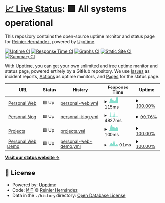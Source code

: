 # [📈 Live Status](https://ragnarok22.github.io/upptime): <!--live status--> **🟩 All systems operational**

This repository contains the open-source uptime monitor and status page for [Reinier Hernández](https://blog.ragnarok22.dev), powered by [Upptime](https://github.com/upptime/upptime).

[![Uptime CI](https://github.com/ragnarok22/upptime/workflows/Uptime%20CI/badge.svg)](https://github.com/ragnarok22/upptime/actions?query=workflow%3A%22Uptime+CI%22)
[![Response Time CI](https://github.com/ragnarok22/upptime/workflows/Response%20Time%20CI/badge.svg)](https://github.com/ragnarok22/upptime/actions?query=workflow%3A%22Response+Time+CI%22)
[![Graphs CI](https://github.com/ragnarok22/upptime/workflows/Graphs%20CI/badge.svg)](https://github.com/ragnarok22/upptime/actions?query=workflow%3A%22Graphs+CI%22)
[![Static Site CI](https://github.com/ragnarok22/upptime/workflows/Static%20Site%20CI/badge.svg)](https://github.com/ragnarok22/upptime/actions?query=workflow%3A%22Static+Site+CI%22)
[![Summary CI](https://github.com/ragnarok22/upptime/workflows/Summary%20CI/badge.svg)](https://github.com/ragnarok22/upptime/actions?query=workflow%3A%22Summary+CI%22)

With [Upptime](https://upptime.js.org), you can get your own unlimited and free uptime monitor and status page, powered entirely by a GitHub repository. We use [Issues](https://github.com/ragnarok22/upptime/issues) as incident reports, [Actions](https://github.com/ragnarok22/upptime/actions) as uptime monitors, and [Pages](https://ragnarok22.github.io/upptime) for the status page.

<!--start: status pages-->
<!-- This summary is generated by Upptime (https://github.com/upptime/upptime) -->
<!-- Do not edit this manually, your changes will be overwritten -->
<!-- prettier-ignore -->
| URL | Status | History | Response Time | Uptime |
| --- | ------ | ------- | ------------- | ------ |
| <img alt="" src="https://icons.duckduckgo.com/ip3/ragnarok22.dev.ico" height="13"> [Personal Web](https://ragnarok22.dev) | 🟩 Up | [personal-web.yml](https://github.com/ragnarok22/upptime/commits/HEAD/history/personal-web.yml) | <details><summary><img alt="Response time graph" src="./graphs/personal-web/response-time-week.png" height="20"> 115ms</summary><br><a href="https://upptime.ragnarok22.dev/history/personal-web"><img alt="Response time 151" src="https://img.shields.io/endpoint?url=https%3A%2F%2Fraw.githubusercontent.com%2Fragnarok22%2Fupptime%2FHEAD%2Fapi%2Fpersonal-web%2Fresponse-time.json"></a><br><a href="https://upptime.ragnarok22.dev/history/personal-web"><img alt="24-hour response time 92" src="https://img.shields.io/endpoint?url=https%3A%2F%2Fraw.githubusercontent.com%2Fragnarok22%2Fupptime%2FHEAD%2Fapi%2Fpersonal-web%2Fresponse-time-day.json"></a><br><a href="https://upptime.ragnarok22.dev/history/personal-web"><img alt="7-day response time 115" src="https://img.shields.io/endpoint?url=https%3A%2F%2Fraw.githubusercontent.com%2Fragnarok22%2Fupptime%2FHEAD%2Fapi%2Fpersonal-web%2Fresponse-time-week.json"></a><br><a href="https://upptime.ragnarok22.dev/history/personal-web"><img alt="30-day response time 129" src="https://img.shields.io/endpoint?url=https%3A%2F%2Fraw.githubusercontent.com%2Fragnarok22%2Fupptime%2FHEAD%2Fapi%2Fpersonal-web%2Fresponse-time-month.json"></a><br><a href="https://upptime.ragnarok22.dev/history/personal-web"><img alt="1-year response time 131" src="https://img.shields.io/endpoint?url=https%3A%2F%2Fraw.githubusercontent.com%2Fragnarok22%2Fupptime%2FHEAD%2Fapi%2Fpersonal-web%2Fresponse-time-year.json"></a></details> | <details><summary><a href="https://upptime.ragnarok22.dev/history/personal-web">100.00%</a></summary><a href="https://upptime.ragnarok22.dev/history/personal-web"><img alt="All-time uptime 99.97%" src="https://img.shields.io/endpoint?url=https%3A%2F%2Fraw.githubusercontent.com%2Fragnarok22%2Fupptime%2FHEAD%2Fapi%2Fpersonal-web%2Fuptime.json"></a><br><a href="https://upptime.ragnarok22.dev/history/personal-web"><img alt="24-hour uptime 100.00%" src="https://img.shields.io/endpoint?url=https%3A%2F%2Fraw.githubusercontent.com%2Fragnarok22%2Fupptime%2FHEAD%2Fapi%2Fpersonal-web%2Fuptime-day.json"></a><br><a href="https://upptime.ragnarok22.dev/history/personal-web"><img alt="7-day uptime 100.00%" src="https://img.shields.io/endpoint?url=https%3A%2F%2Fraw.githubusercontent.com%2Fragnarok22%2Fupptime%2FHEAD%2Fapi%2Fpersonal-web%2Fuptime-week.json"></a><br><a href="https://upptime.ragnarok22.dev/history/personal-web"><img alt="30-day uptime 100.00%" src="https://img.shields.io/endpoint?url=https%3A%2F%2Fraw.githubusercontent.com%2Fragnarok22%2Fupptime%2FHEAD%2Fapi%2Fpersonal-web%2Fuptime-month.json"></a><br><a href="https://upptime.ragnarok22.dev/history/personal-web"><img alt="1-year uptime 99.99%" src="https://img.shields.io/endpoint?url=https%3A%2F%2Fraw.githubusercontent.com%2Fragnarok22%2Fupptime%2FHEAD%2Fapi%2Fpersonal-web%2Fuptime-year.json"></a></details>
| <img alt="" src="https://icons.duckduckgo.com/ip3/blog.ragnarok22.dev.ico" height="13"> [Personal Blog](https://blog.ragnarok22.dev) | 🟩 Up | [personal-blog.yml](https://github.com/ragnarok22/upptime/commits/HEAD/history/personal-blog.yml) | <details><summary><img alt="Response time graph" src="./graphs/personal-blog/response-time-week.png" height="20"> 4827ms</summary><br><a href="https://upptime.ragnarok22.dev/history/personal-blog"><img alt="Response time 2188" src="https://img.shields.io/endpoint?url=https%3A%2F%2Fraw.githubusercontent.com%2Fragnarok22%2Fupptime%2FHEAD%2Fapi%2Fpersonal-blog%2Fresponse-time.json"></a><br><a href="https://upptime.ragnarok22.dev/history/personal-blog"><img alt="24-hour response time 685" src="https://img.shields.io/endpoint?url=https%3A%2F%2Fraw.githubusercontent.com%2Fragnarok22%2Fupptime%2FHEAD%2Fapi%2Fpersonal-blog%2Fresponse-time-day.json"></a><br><a href="https://upptime.ragnarok22.dev/history/personal-blog"><img alt="7-day response time 4827" src="https://img.shields.io/endpoint?url=https%3A%2F%2Fraw.githubusercontent.com%2Fragnarok22%2Fupptime%2FHEAD%2Fapi%2Fpersonal-blog%2Fresponse-time-week.json"></a><br><a href="https://upptime.ragnarok22.dev/history/personal-blog"><img alt="30-day response time 2181" src="https://img.shields.io/endpoint?url=https%3A%2F%2Fraw.githubusercontent.com%2Fragnarok22%2Fupptime%2FHEAD%2Fapi%2Fpersonal-blog%2Fresponse-time-month.json"></a><br><a href="https://upptime.ragnarok22.dev/history/personal-blog"><img alt="1-year response time 2385" src="https://img.shields.io/endpoint?url=https%3A%2F%2Fraw.githubusercontent.com%2Fragnarok22%2Fupptime%2FHEAD%2Fapi%2Fpersonal-blog%2Fresponse-time-year.json"></a></details> | <details><summary><a href="https://upptime.ragnarok22.dev/history/personal-blog">99.76%</a></summary><a href="https://upptime.ragnarok22.dev/history/personal-blog"><img alt="All-time uptime 99.89%" src="https://img.shields.io/endpoint?url=https%3A%2F%2Fraw.githubusercontent.com%2Fragnarok22%2Fupptime%2FHEAD%2Fapi%2Fpersonal-blog%2Fuptime.json"></a><br><a href="https://upptime.ragnarok22.dev/history/personal-blog"><img alt="24-hour uptime 100.00%" src="https://img.shields.io/endpoint?url=https%3A%2F%2Fraw.githubusercontent.com%2Fragnarok22%2Fupptime%2FHEAD%2Fapi%2Fpersonal-blog%2Fuptime-day.json"></a><br><a href="https://upptime.ragnarok22.dev/history/personal-blog"><img alt="7-day uptime 99.76%" src="https://img.shields.io/endpoint?url=https%3A%2F%2Fraw.githubusercontent.com%2Fragnarok22%2Fupptime%2FHEAD%2Fapi%2Fpersonal-blog%2Fuptime-week.json"></a><br><a href="https://upptime.ragnarok22.dev/history/personal-blog"><img alt="30-day uptime 99.76%" src="https://img.shields.io/endpoint?url=https%3A%2F%2Fraw.githubusercontent.com%2Fragnarok22%2Fupptime%2FHEAD%2Fapi%2Fpersonal-blog%2Fuptime-month.json"></a><br><a href="https://upptime.ragnarok22.dev/history/personal-blog"><img alt="1-year uptime 99.89%" src="https://img.shields.io/endpoint?url=https%3A%2F%2Fraw.githubusercontent.com%2Fragnarok22%2Fupptime%2FHEAD%2Fapi%2Fpersonal-blog%2Fuptime-year.json"></a></details>
| <img alt="" src="https://icons.duckduckgo.com/ip3/projects.ragnarok22.dev.ico" height="13"> [Projects](https://projects.ragnarok22.dev) | 🟩 Up | [projects.yml](https://github.com/ragnarok22/upptime/commits/HEAD/history/projects.yml) | <details><summary><img alt="Response time graph" src="./graphs/projects/response-time-week.png" height="20"> 100ms</summary><br><a href="https://upptime.ragnarok22.dev/history/projects"><img alt="Response time 185" src="https://img.shields.io/endpoint?url=https%3A%2F%2Fraw.githubusercontent.com%2Fragnarok22%2Fupptime%2FHEAD%2Fapi%2Fprojects%2Fresponse-time.json"></a><br><a href="https://upptime.ragnarok22.dev/history/projects"><img alt="24-hour response time 125" src="https://img.shields.io/endpoint?url=https%3A%2F%2Fraw.githubusercontent.com%2Fragnarok22%2Fupptime%2FHEAD%2Fapi%2Fprojects%2Fresponse-time-day.json"></a><br><a href="https://upptime.ragnarok22.dev/history/projects"><img alt="7-day response time 100" src="https://img.shields.io/endpoint?url=https%3A%2F%2Fraw.githubusercontent.com%2Fragnarok22%2Fupptime%2FHEAD%2Fapi%2Fprojects%2Fresponse-time-week.json"></a><br><a href="https://upptime.ragnarok22.dev/history/projects"><img alt="30-day response time 141" src="https://img.shields.io/endpoint?url=https%3A%2F%2Fraw.githubusercontent.com%2Fragnarok22%2Fupptime%2FHEAD%2Fapi%2Fprojects%2Fresponse-time-month.json"></a><br><a href="https://upptime.ragnarok22.dev/history/projects"><img alt="1-year response time 155" src="https://img.shields.io/endpoint?url=https%3A%2F%2Fraw.githubusercontent.com%2Fragnarok22%2Fupptime%2FHEAD%2Fapi%2Fprojects%2Fresponse-time-year.json"></a></details> | <details><summary><a href="https://upptime.ragnarok22.dev/history/projects">100.00%</a></summary><a href="https://upptime.ragnarok22.dev/history/projects"><img alt="All-time uptime 99.99%" src="https://img.shields.io/endpoint?url=https%3A%2F%2Fraw.githubusercontent.com%2Fragnarok22%2Fupptime%2FHEAD%2Fapi%2Fprojects%2Fuptime.json"></a><br><a href="https://upptime.ragnarok22.dev/history/projects"><img alt="24-hour uptime 100.00%" src="https://img.shields.io/endpoint?url=https%3A%2F%2Fraw.githubusercontent.com%2Fragnarok22%2Fupptime%2FHEAD%2Fapi%2Fprojects%2Fuptime-day.json"></a><br><a href="https://upptime.ragnarok22.dev/history/projects"><img alt="7-day uptime 100.00%" src="https://img.shields.io/endpoint?url=https%3A%2F%2Fraw.githubusercontent.com%2Fragnarok22%2Fupptime%2FHEAD%2Fapi%2Fprojects%2Fuptime-week.json"></a><br><a href="https://upptime.ragnarok22.dev/history/projects"><img alt="30-day uptime 100.00%" src="https://img.shields.io/endpoint?url=https%3A%2F%2Fraw.githubusercontent.com%2Fragnarok22%2Fupptime%2FHEAD%2Fapi%2Fprojects%2Fuptime-month.json"></a><br><a href="https://upptime.ragnarok22.dev/history/projects"><img alt="1-year uptime 99.99%" src="https://img.shields.io/endpoint?url=https%3A%2F%2Fraw.githubusercontent.com%2Fragnarok22%2Fupptime%2FHEAD%2Fapi%2Fprojects%2Fuptime-year.json"></a></details>
| <img alt="" src="https://icons.duckduckgo.com/ip3/about-ragnarok22.vercel.app.ico" height="13"> [Personal Web Demo](https://about-ragnarok22.vercel.app/) | 🟩 Up | [personal-web-demo.yml](https://github.com/ragnarok22/upptime/commits/HEAD/history/personal-web-demo.yml) | <details><summary><img alt="Response time graph" src="./graphs/personal-web-demo/response-time-week.png" height="20"> 91ms</summary><br><a href="https://upptime.ragnarok22.dev/history/personal-web-demo"><img alt="Response time 208" src="https://img.shields.io/endpoint?url=https%3A%2F%2Fraw.githubusercontent.com%2Fragnarok22%2Fupptime%2FHEAD%2Fapi%2Fpersonal-web-demo%2Fresponse-time.json"></a><br><a href="https://upptime.ragnarok22.dev/history/personal-web-demo"><img alt="24-hour response time 54" src="https://img.shields.io/endpoint?url=https%3A%2F%2Fraw.githubusercontent.com%2Fragnarok22%2Fupptime%2FHEAD%2Fapi%2Fpersonal-web-demo%2Fresponse-time-day.json"></a><br><a href="https://upptime.ragnarok22.dev/history/personal-web-demo"><img alt="7-day response time 91" src="https://img.shields.io/endpoint?url=https%3A%2F%2Fraw.githubusercontent.com%2Fragnarok22%2Fupptime%2FHEAD%2Fapi%2Fpersonal-web-demo%2Fresponse-time-week.json"></a><br><a href="https://upptime.ragnarok22.dev/history/personal-web-demo"><img alt="30-day response time 122" src="https://img.shields.io/endpoint?url=https%3A%2F%2Fraw.githubusercontent.com%2Fragnarok22%2Fupptime%2FHEAD%2Fapi%2Fpersonal-web-demo%2Fresponse-time-month.json"></a><br><a href="https://upptime.ragnarok22.dev/history/personal-web-demo"><img alt="1-year response time 123" src="https://img.shields.io/endpoint?url=https%3A%2F%2Fraw.githubusercontent.com%2Fragnarok22%2Fupptime%2FHEAD%2Fapi%2Fpersonal-web-demo%2Fresponse-time-year.json"></a></details> | <details><summary><a href="https://upptime.ragnarok22.dev/history/personal-web-demo">100.00%</a></summary><a href="https://upptime.ragnarok22.dev/history/personal-web-demo"><img alt="All-time uptime 100.00%" src="https://img.shields.io/endpoint?url=https%3A%2F%2Fraw.githubusercontent.com%2Fragnarok22%2Fupptime%2FHEAD%2Fapi%2Fpersonal-web-demo%2Fuptime.json"></a><br><a href="https://upptime.ragnarok22.dev/history/personal-web-demo"><img alt="24-hour uptime 100.00%" src="https://img.shields.io/endpoint?url=https%3A%2F%2Fraw.githubusercontent.com%2Fragnarok22%2Fupptime%2FHEAD%2Fapi%2Fpersonal-web-demo%2Fuptime-day.json"></a><br><a href="https://upptime.ragnarok22.dev/history/personal-web-demo"><img alt="7-day uptime 100.00%" src="https://img.shields.io/endpoint?url=https%3A%2F%2Fraw.githubusercontent.com%2Fragnarok22%2Fupptime%2FHEAD%2Fapi%2Fpersonal-web-demo%2Fuptime-week.json"></a><br><a href="https://upptime.ragnarok22.dev/history/personal-web-demo"><img alt="30-day uptime 100.00%" src="https://img.shields.io/endpoint?url=https%3A%2F%2Fraw.githubusercontent.com%2Fragnarok22%2Fupptime%2FHEAD%2Fapi%2Fpersonal-web-demo%2Fuptime-month.json"></a><br><a href="https://upptime.ragnarok22.dev/history/personal-web-demo"><img alt="1-year uptime 100.00%" src="https://img.shields.io/endpoint?url=https%3A%2F%2Fraw.githubusercontent.com%2Fragnarok22%2Fupptime%2FHEAD%2Fapi%2Fpersonal-web-demo%2Fuptime-year.json"></a></details>

<!--end: status pages-->

[**Visit our status website →**](https://ragnarok22.github.io/upptime)

## 📄 License

- Powered by: [Upptime](https://github.com/upptime/upptime)
- Code: [MIT](./LICENSE) © [Reinier Hernández](https://blog.ragnarok22.dev)
- Data in the `./history` directory: [Open Database License](https://opendatacommons.org/licenses/odbl/1-0/)
